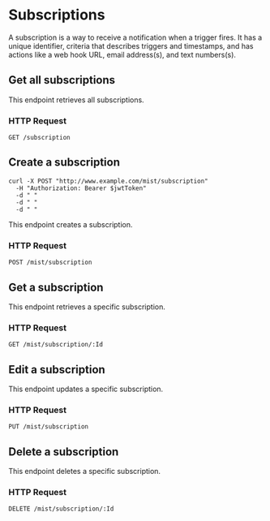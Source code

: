 # Subscriptions

A subscription is a way to receive a notification when a trigger fires.  It has a unique identifier, criteria that describes triggers and timestamps, and has actions like a web hook URL, email address(s), and text numbers(s).

## Get all subscriptions

This endpoint retrieves all subscriptions.

### HTTP Request

`GET /subscription`

## Create a subscription

```shell
curl -X POST "http://www.example.com/mist/subscription"
  -H "Authorization: Bearer $jwtToken"
  -d " "
  -d " "
  -d " "
```

This endpoint creates a subscription.

### HTTP Request

`POST /mist/subscription`

## Get a subscription

This endpoint retrieves a specific subscription.

### HTTP Request

`GET /mist/subscription/:Id`

## Edit a subscription

This endpoint updates a specific subscription.

### HTTP Request

`PUT /mist/subscription`

## Delete a subscription

This endpoint deletes a specific subscription.

### HTTP Request

`DELETE /mist/subscription/:Id`
